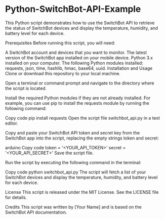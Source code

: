 # Python-SwitchBot-API-Example
This Python script demonstrates how to use the SwitchBot API to retrieve the status of SwitchBot devices and display the temperature, humidity, and battery level for each device.

Prerequisites
Before running this script, you will need:

A SwitchBot account and devices that you want to monitor.
The latest version of the SwitchBot app installed on your mobile device.
Python 3.x installed on your computer.
The following Python modules installed: requests, json, time, hashlib, hmac, base64, uuid.
Installation and Usage
Clone or download this repository to your local machine.

Open a terminal or command prompt and navigate to the directory where the script is located.

Install the required Python modules if they are not already installed. For example, you can use pip to install the requests module by running the following command:

Copy code
pip install requests
Open the script file switchbot_api.py in a text editor.

Copy and paste your SwitchBot API token and secret key from the SwitchBot app into the script, replacing the empty strings token and secret:

arduino
Copy code
token = '<YOUR_API_TOKEN>'
secret = '<YOUR_API_SECRET>'
Save the script file.

Run the script by executing the following command in the terminal:

Copy code
python switchbot_api.py
The script will fetch a list of your SwitchBot devices and display the temperature, humidity, and battery level for each device.

License
This script is released under the MIT License. See the LICENSE file for details.

Credits
This script was written by [Your Name] and is based on the SwitchBot API documentation.
